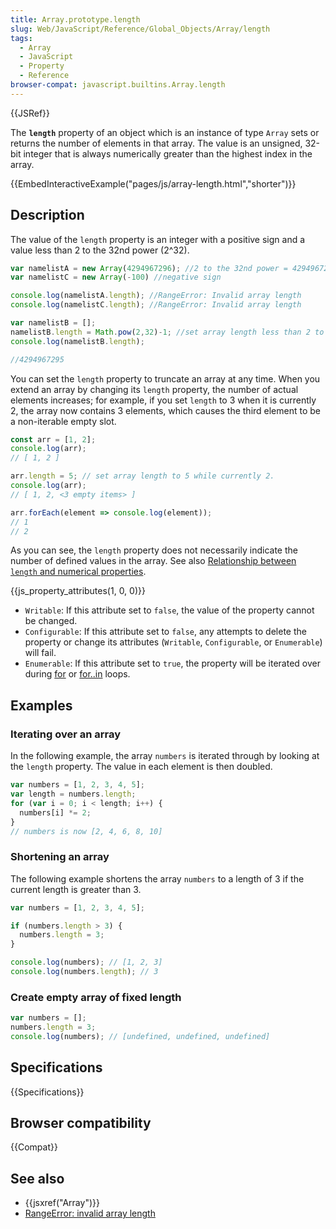 ```yaml
---
title: Array.prototype.length
slug: Web/JavaScript/Reference/Global_Objects/Array/length
tags:
  - Array
  - JavaScript
  - Property
  - Reference
browser-compat: javascript.builtins.Array.length
---
```

{{JSRef}}

The **`length`** property of an object which is an instance of type `Array` sets
or returns the number of elements in that array. The value is an unsigned,
32-bit integer that is always numerically greater than the highest index in the
array.

{{EmbedInteractiveExample("pages/js/array-length.html","shorter")}}

## Description

The value of the `length` property is an integer with a positive sign and a
value less than 2 to the 32nd power (2^32).

```js
var namelistA = new Array(4294967296); //2 to the 32nd power = 4294967296
var namelistC = new Array(-100) //negative sign

console.log(namelistA.length); //RangeError: Invalid array length
console.log(namelistC.length); //RangeError: Invalid array length

var namelistB = [];
namelistB.length = Math.pow(2,32)-1; //set array length less than 2 to the 32nd power
console.log(namelistB.length);

//4294967295
```

You can set the `length` property to truncate an array at any time. When you
extend an array by changing its `length` property, the number of actual elements
increases; for example, if you set `length` to 3 when it is currently 2, the
array now contains 3 elements, which causes the third element to be a
non-iterable empty slot.

```js
const arr = [1, 2];
console.log(arr);
// [ 1, 2 ]

arr.length = 5; // set array length to 5 while currently 2.
console.log(arr);
// [ 1, 2, <3 empty items> ]

arr.forEach(element => console.log(element));
// 1
// 2
```

As you can see, the `length` property does not necessarily indicate the number
of defined values in the array. See also
[Relationship between `length` and numerical properties](/en-US/docs/Web/JavaScript/Reference/Global_Objects/Array#relationship_between_length_and_numerical_properties "Relationship between length and numerical properties").

{{js_property_attributes(1, 0, 0)}}

- `Writable`: If this attribute set to `false`, the value of the property cannot
  be changed.
- `Configurable`: If this attribute set to `false`, any attempts to delete the
  property or change its attributes (`Writable`, `Configurable`, or
  `Enumerable`) will fail.
- `Enumerable`: If this attribute set to `true`, the property will be iterated
  over during [for](/en-US/docs/Web/JavaScript/Reference/Statements/for) or
  [for..in](/en-US/docs/Web/JavaScript/Reference/Statements/for...in) loops.

## Examples

### Iterating over an array

In the following example, the array `numbers` is iterated through by looking at
the `length` property. The value in each element is then doubled.

```js
var numbers = [1, 2, 3, 4, 5];
var length = numbers.length;
for (var i = 0; i < length; i++) {
  numbers[i] *= 2;
}
// numbers is now [2, 4, 6, 8, 10]
```

### Shortening an array

The following example shortens the array `numbers` to a length of 3 if the
current length is greater than 3.

```js
var numbers = [1, 2, 3, 4, 5];

if (numbers.length > 3) {
  numbers.length = 3;
}

console.log(numbers); // [1, 2, 3]
console.log(numbers.length); // 3
```

### Create empty array of fixed length

```js
var numbers = [];
numbers.length = 3;
console.log(numbers); // [undefined, undefined, undefined]
```

## Specifications

{{Specifications}}

## Browser compatibility

{{Compat}}

## See also

- {{jsxref("Array")}}
- [RangeError: invalid array length](/en-US/docs/Web/JavaScript/Reference/Errors/Invalid_array_length)
